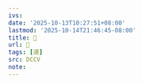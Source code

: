 ```yaml
---
ivs:
date: '2025-10-13T10:27:51+08:00'
lastmod: '2025-10-14T21:46:45-08:00'
title: 􃛾
url: 􃛾
tags: [逿]
src: DCCV
note:
---
```

